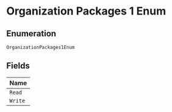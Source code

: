 
# Organization Packages 1 Enum

## Enumeration

`OrganizationPackages1Enum`

## Fields

| Name |
|  --- |
| `Read` |
| `Write` |

